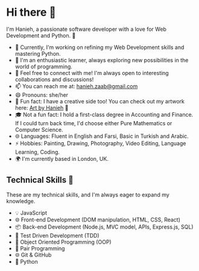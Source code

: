 # Hi there 👋

I'm Hanieh, a passionate software developer with a love for Web Development and Python. 🚀

- 🔭 Currently, I'm working on refining my Web Development skills and mastering Python.
- 🌱 I'm an enthusiastic learner, always exploring new possibilities in the world of programming.
- 💬 Feel free to connect with me! I'm always open to interesting collaborations and discussions!
- 📫 You can reach me at: hanieh.zaab@gmail.com
- 😄 Pronouns: she/her
- 🎨 Fun fact: I have a creative side too! You can check out my artwork here: [Art by Hanieh](https://welcome-page-artbyhanieh.netlify.app/) 🎨
- 🎓 Not a fun fact: I hold a first-class degree in Accounting and Finance. If I could turn back time, I'd choose either Pure Mathematics or Computer Science.
- 🌐 Languages: Fluent in English and Farsi, Basic in Turkish and Arabic.
- ⚡ Hobbies: Painting, Drawing, Photography, Video Editing, Language Learning, Coding.
- 🌍 I'm currently based in London, UK.


## Technical Skills 🚀

These are my technical skills, and I'm always eager to expand my knowledge.

- 💡 JavaScript
- 🌐 Front-end Development (DOM manipulation, HTML, CSS, React)
- 📦 Back-end Development (Node.js, MVC model, APIs, Express.js, SQL)
- 🧪 Test Driven Development (TDD)
- 🧩 Object Oriented Programming (OOP)
- 👥 Pair Programming
- 🌐 Git & GitHub
- 🐍 Python








